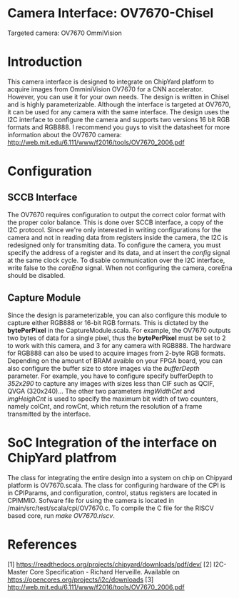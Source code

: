 # Camera Interface: OV7670-Chisel
Targeted camera: OV7670 OmmiVision
# Introduction
This camera interface is designed to integrate on ChipYard platform to acquire images from OmminiVision OV7670 for a CNN accelerator. However, you can use it for your own needs. The design is written in Chisel and is highly parameterizable. Although the interface is targeted at OV7670, it can be used for any camera with the same interface. The design uses the I2C interface to configure the camera and supports two versions 16 bit RGB formats and RGB888. I recommend you guys to visit the datasheet for more information about the OV7670 camera: http://web.mit.edu/6.111/www/f2016/tools/OV7670_2006.pdf
# Configuration
## SCCB Interface
The OV7670 requires configuration to output the correct color format with the proper color balance. This is done over SCCB interface, a copy of the I2C protocol. Since we're only interested in writing configurations for the camera and not in reading data from registers inside the camera, the I2C is redesigned only for transmiting data. To configure the camera, you must specify the address of a register and its data, and at insert the *config* signal at the same clock cycle. To disable communication over the I2C interface, write false to the *coreEna* signal. When not configuring the camera, coreEna should be disabled.
## Capture Module
Since the design is parameterizable, you can also configure this module to capture either RGB888 or 16-bit RGB formats. This is dictated by the **bytePerPixel** in the CaptureModule.scala. For example, the OV7670 outputs two bytes of data for a single pixel, thus the **bytePerPixel** must be set to 2 to work with this camera, and 3 for any camera with RGB888. The hardware for RGB888 can also be used to acquire images from 2-byte RGB formats.<br />
Depending on the amount of BRAM avaible on your FPGA board, you can also configure the buffer size to store images via the *bufferDepth* parameter. For example, you have to configure specify bufferDepth to *352x290* to capture any images with sizes less than CIF such as QCIF, QVGA (320x240)... The other two parameters *imgWidthCnt* and *imgHeighCnt* is used to specify the maximum bit width of two counters, namely colCnt, and rowCnt, which return the resolution of a frame transmitted by the interface.
# SoC Integration of the interface on ChipYard platfrom
The class for integrating the entire design into a system on chip on Chipyard platform is OV7670.scala. The class for configuring hardware of the CPI is in CPIParams, and configuration, control, status registers are located in CPIMMIO. Sofware file for using the camera is located in /main/src/test/scala/cpi/OV7670.c. To compile the C file for the RISCV based core, run *make OV7670.riscv*.
# References
[1] https://readthedocs.org/projects/chipyard/downloads/pdf/dev/ 
[2] I2C-Master Core Specification - Richard Herveille. Available on https://opencores.org/projects/i2c/downloads
[3] http://web.mit.edu/6.111/www/f2016/tools/OV7670_2006.pdf
